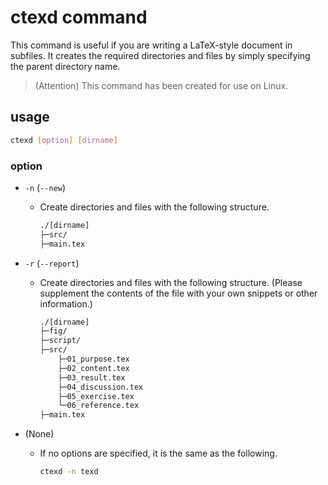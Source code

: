 # ctexd command

This command is useful if you are writing a LaTeX-style document in subfiles.
It creates the required directories and files by simply specifying the parent directory name.

> (Attention) This command has been created for use on Linux.

## usage

```sh
ctexd [option] [dirname]
```

### option

- `-n` (`--new`)
    - Create directories and files with the following structure.

		```txt
		./[dirname]
		├─src/
		├─main.tex
		```

- `-r` (`--report`)
    - Create directories and files with the following structure. (Please supplement the contents of the file with your own snippets or other information.)

		```txt
		./[dirname]
		├─fig/
		├─script/
		├─src/
			├─01_purpose.tex
			├─02_content.tex
			├─03_result.tex
			├─04_discussion.tex
			├─05_exercise.tex
			└─06_reference.tex
		├─main.tex
		```

- (None)
    - If no options are specified, it is the same as the following.

		```sh
		ctexd -n texd
		```
